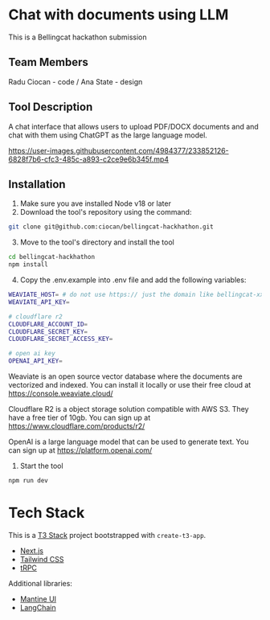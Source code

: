 # Chat with documents using LLM

This is a Bellingcat hackathon submission

## Team Members
Radu Ciocan - code / 
Ana State - design

## Tool Description
A chat interface that allows users to upload PDF/DOCX documents and and chat with them using ChatGPT as the large language model.

https://user-images.githubusercontent.com/4984377/233852126-6828f7b6-cfc3-485c-a893-c2ce9e6b345f.mp4


## Installation

1. Make sure you ave installed Node v18 or later
2. Download the tool's repository using the command:
```bash
git clone git@github.com:ciocan/bellingcat-hackhathon.git
```
3. Move to the tool's directory and install the tool
```bash
cd bellingcat-hackhathon
npm install
```
4. Copy the .env.example into .env file and add the following variables:

```bash
WEAVIATE_HOST= # do not use https:// just the domain like bellingcat-xxx.weaviate.network
WEAVIATE_API_KEY=

# cloudflare r2
CLOUDFLARE_ACCOUNT_ID=
CLOUDFLARE_SECRET_KEY=
CLOUDFLARE_SECRET_ACCESS_KEY=

# open ai key
OPENAI_API_KEY=
```

Weaviate is an open source vector database where the documents are vectorized and indexed. You can install it locally or use their free cloud at https://console.weaviate.cloud/

Cloudflare R2 is a object storage solution compatible with AWS S3. They have a free tier of 10gb. You can sign up at https://www.cloudflare.com/products/r2/

OpenAI is a large language model that can be used to generate text. You can sign up at https://platform.openai.com/

1. Start the tool
```bash
npm run dev
```

# Tech Stack

This is a [T3 Stack](https://create.t3.gg/) project bootstrapped with `create-t3-app`.

- [Next.js](https://nextjs.org)
- [Tailwind CSS](https://tailwindcss.com)
- [tRPC](https://trpc.io)

Additional libraries:

- [Mantine UI](https://mantine.dev)
- [LangChain](https://js.langchain.com/docs/)
